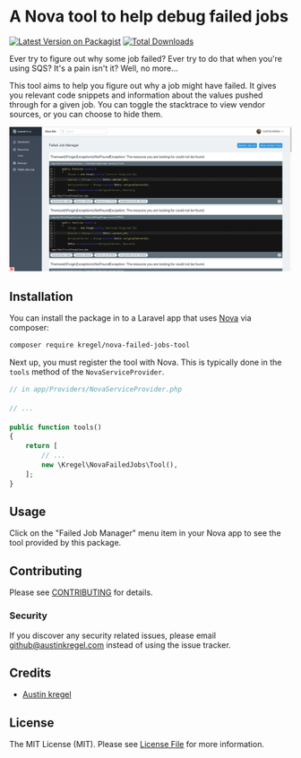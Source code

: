 # A Nova tool to help debug failed jobs

[![Latest Version on Packagist](https://img.shields.io/packagist/v/kregel/nova-failed-jobs-tool.svg?style=flat-square)](https://packagist.org/packages/kregel/nova-failed-jobs-tool)
[![Total Downloads](https://img.shields.io/packagist/dt/kregel/nova-failed-jobs-tool.svg?style=flat-square)](https://packagist.org/packages/kregel/nova-failed-jobs-tool)

Ever try to figure out why some job failed? Ever try to do that when you're using SQS? It's a pain isn't it? Well, no more... 

This tool aims to help you figure out why a job might have failed. It gives you relevant code snippets and information about the values pushed through for a given job. You can toggle the stacktrace to view vendor sources, or you can choose to hide them.

![Screenshot](./screenshot.png)

## Installation

You can install the package in to a Laravel app that uses [Nova](https://nova.laravel.com) via composer:

```bash
composer require kregel/nova-failed-jobs-tool
```

Next up, you must register the tool with Nova. This is typically done in the `tools` method of the `NovaServiceProvider`.

```php
// in app/Providers/NovaServiceProvider.php

// ...

public function tools()
{
    return [
        // ...
        new \Kregel\NovaFailedJobs\Tool(),
    ];
}
```

## Usage

Click on the "Failed Job Manager" menu item in your Nova app to see the tool provided by this package.

## Contributing

Please see [CONTRIBUTING](CONTRIBUTING.md) for details.

### Security

If you discover any security related issues, please email github@austinkregel.com instead of using the issue tracker.

## Credits

- [Austin kregel](https://github.com/austinkregel)

## License

The MIT License (MIT). Please see [License File](LICENSE.md) for more information.

